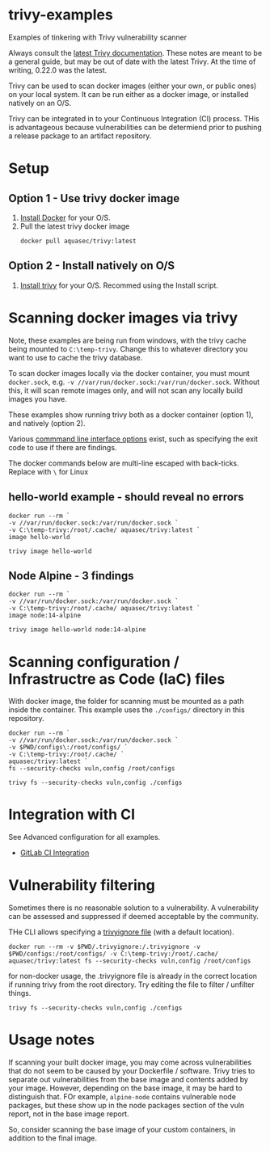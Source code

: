 # trivy-examples

Examples of tinkering with Trivy vulnerability scanner

Always consult the [latest Trivy documentation](https://aquasecurity.github.io/trivy/). These notes are meant to be a
general guide, but may be out of date with the latest Trivy. At the time of writing, 0.22.0 was the latest.

Trivy can be used to scan docker images (either your own, or public ones) on your local system. It can be run either as a docker image, or installed natively on an O/S.

Trivy can be integrated in to your Continuous Integration (CI) process. THis is advantageous because vulnerabilities can be
determiend prior to pushing a release package to an artifact repository.

# Setup

## Option 1 - Use trivy docker image

1. [Install Docker](https://docs.docker.com/get-docker/) for your O/S.
1. Pull the latest trivy docker image
   ```
   docker pull aquasec/trivy:latest
   ```

## Option 2 - Install natively on O/S

1. [Install trivy](https://aquasecurity.github.io/trivy/v0.22.0/installation/) for your O/S. Recommed using the Install script.

# Scanning docker images via trivy

Note, these examples are being run from windows, with the trivy cache being mounted to `C:\temp-trivy`. Change this to whatever directory you want to use to cache the trivy database.

To scan docker images locally via the docker container, you must mount `docker.sock`, e.g. `-v //var/run/docker.sock:/var/run/docker.sock`. Without this, it will scan remote images only, and will not scan any locally build images you have.

These examples show running trivy both as a docker container (option 1), and natively (option 2).

Various [commmand line interface options](https://aquasecurity.github.io/trivy/v0.22.0/getting-started/cli/image/) exist, such as specifying the exit code to use if there are findings.

The docker commands below are multi-line escaped with back-ticks. Replace with `\` for Linux

## hello-world example - should reveal no errors

```
docker run --rm `
-v //var/run/docker.sock:/var/run/docker.sock `
-v C:\temp-trivy:/root/.cache/ aquasec/trivy:latest `
image hello-world
```

```
trivy image hello-world
```

## Node Alpine - 3 findings

```
docker run --rm `
-v //var/run/docker.sock:/var/run/docker.sock `
-v C:\temp-trivy:/root/.cache/ aquasec/trivy:latest `
image node:14-alpine
```

```
trivy image hello-world node:14-alpine
```

# Scanning configuration / Infrastructre as Code (IaC) files

With docker image, the folder for scanning must be mounted as a path inside the container. This example uses the `./configs/` directory in this repository.

```
docker run --rm `
-v //var/run/docker.sock:/var/run/docker.sock `
-v $PWD/configs\:/root/configs/ `
-v C:\temp-trivy:/root/.cache/ `
aquasec/trivy:latest `
fs --security-checks vuln,config /root/configs
```

```
trivy fs --security-checks vuln,config ./configs
```

# Integration with CI

See Advanced configuration for all examples.

- [GitLab CI Integration](https://aquasecurity.github.io/trivy/v0.22.0/advanced/integrations/gitlab-ci/)

# Vulnerability filtering

Sometimes there is no reasonable solution to a vulnerability. A vulnerability can be assessed and suppressed if deemed acceptable by the community.

THe CLI allows specifying a [trivyignore file](https://aquasecurity.github.io/trivy/v0.22.0/vulnerability/examples/filter/) (with a default location).

```
docker run --rm -v $PWD/.trivyignore:/.trivyignore -v $PWD/configs:/root/configs/ -v C:\temp-trivy:/root/.cache/ aquasec/trivy:latest fs --security-checks vuln,config /root/configs
```

for non-docker usage, the .trivyignore file is already in the correct location if running trivy from the root directory. Try editing the file to filter / unfilter things.

```
trivy fs --security-checks vuln,config ./configs
```

# Usage notes

If scanning your built docker image, you may come across vulnerabilities that do not seem to be
caused by your Dockerfile / software. Trivy tries to separate out vulnerabilities from the base image
and contents added by your image. However, depending on the base image, it may be hard to distinguish that. FOr example,
`alpine-node` contains vulnerable node packages, but these show up in the node packages section of the vuln report, not in the
base image report.

So, consider scanning the base image of your custom containers, in addition to the final image.
